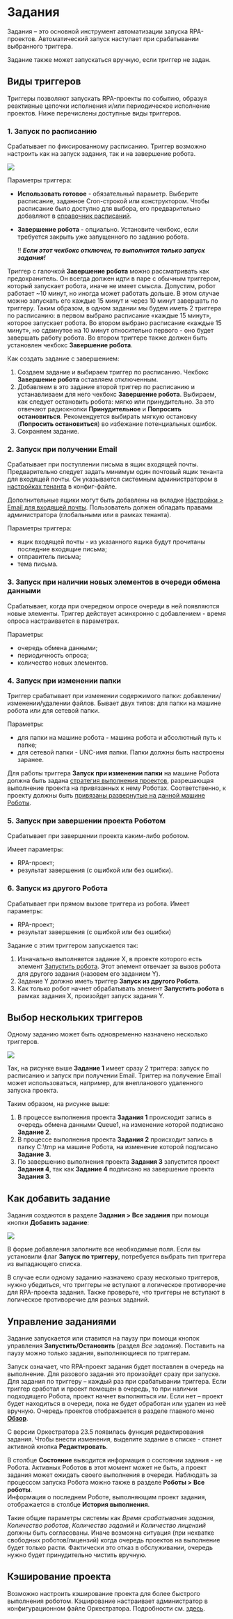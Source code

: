 # Задания

Задания – это основной инструмент автоматизации запуска RPA-проектов. Автоматический запуск наступает при срабатывании выбранного триггера.

Задание также может запускаться вручную, если триггер не задан.

## Виды триггеров

Триггеры позволяют запускать RPA-проекты по событию, образуя реактивные цепочки исполнения и/или периодическое исполнение проектов. Ниже перечислены доступные виды триггеров.

### 1. Запуск по расписанию
Срабатывает по фиксированному расписанию. Триггер возможно настроить как на запуск задания, так и на завершение робота.

![](<../../../.gitbook/assets/триггер по расписанию-2.png>)

Параметры триггера:
* **Использовать готовое** - обязательный параметр. Выберите расписание, заданное Cron-строкой или конструктором. Чтобы расписание было доступно для выбора, его предварительно добавляют в [справочник расписаний](https://docs.primo-rpa.ru/primo-rpa/orchestrator/basics/tasks/schedules).
* **Завершение робота** - опциально. Установите чекбокс, если требуется закрыть уже запущенного по заданию робота.

  :bangbang: ***Если этот чекбокс отключен, то выполнится только запуск задания!***

Триггер с галочкой **Завершение робота** можно рассматривать как предохранитель. Он всегда должен идти в паре с обычным триггером, который запускает робота, иначе не имеет смысла. Допустим, робот работает ~10 минут, но иногда может работать дольше. В этом случае можно запускать его каждые 15 минут и через 10 минут завершать по триггеру. Таким образом, в одном задании мы будем иметь 2 триггера по расписанию: в первом выбрано расписание «каждые 15 минут», которое запускает робота. Во втором выбрано расписание «каждые 15 минут», но сдвинутое на 10 минут относительно первого - оно будет завершать работу робота. Во втором триггере также должен быть установлен чекбокс **Завершение робота**.

Как создать задание с завершением:

1. Создаем задание и выбираем триггер по расписанию. Чекбокс **Завершение робота** оставляем отключенным.
2. Добавляем в это задание второй триггер по расписанию и устанавливаем для него чекбокс **Завершение робота**. Выбираем, как следует остановить робота: мягко или принудительно. За это отвечают радиокнопки **Принудительное** и **Попросить остановиться**. Рекомендуется выбирать мягкую остановку (**Попросить остановиться**) во избежание потенциальных ошибок.
4. Сохраняем задание.
  
### 2. Запуск при получении Email
Срабатывает при поступлении письма в ящик входящей почты. Предварительно следует задать минимум один почтовый ящик тенанта для входящей почты. Он указывается системным администратором в [настройках тенанта](https://docs.primo-rpa.ru/primo-rpa/orchestrator/deployment/tenants) в конфиг-файле. 

Дополнительные ящики могут быть добавлены на вкладке [Настройки > Email для входящей почты](https://docs.primo-rpa.ru/primo-rpa/orchestrator/settings/register-robot/email). Пользователь должен обладать правами администратора (глобальными или в рамках тенанта).

Параметры триггера:
* ящик входящей почты - из указанного ящика будут прочитаны последние входящие письма;
* отправитель письма;
* тема письма.

### 3. Запуск при наличии новых элементов в очереди обмена данными
Срабатывает, когда при очередном опросе очереди в ней появляются новые элементы. Триггер действует асинхронно с добавлением - время опроса настраивается в параметрах.

Параметры:
* очередь обмена данными;
* периодичность опроса;
* количество новых элементов.

### 4. Запуск при изменении папки 
Триггер срабатывает при изменении содержимого папки: добавлении/изменении/удалении файлов. Бывает двух типов: для папки на машине робота или для сетевой папки.

Параметры:
* для папки на машине робота - машина робота и абсолютный путь к папке;
* для сетевой папки - UNC-имя папки. Папки должны быть настроены заранее.

Для работы триггера **Запуск при изменении папки** на машине Робота должна быть задана [стратегия выполнения проектов](https://docs.primo-rpa.ru/primo-rpa/orchestrator/settings/projects-queue), разрешающая выполнение проекта на привязанных к нему Роботах. Соответственно, к проекту должны быть [привязаны развернутые на данной машине Роботы](https://docs.primo-rpa.ru/primo-rpa/orchestrator/basics/assign-task). 

### 5. Запуск при завершении проекта Роботом
Срабатывает при завершении проекта каким-либо роботом.
  
Имеет параметры:
* RPA-проект;
* результат завершения (с ошибкой или без ошибки).

### 6. Запуск из другого Робота
Срабатывает при прямом вызове триггера из робота. Имеет параметры:
* RPA-проект;
* результат завершения (с ошибкой или без ошибки)

Задание с этим триггером запускается так: 
1. Изначально выполняется задание X, в проекте которого есть элемент [Запустить робота](https://docs.primo-rpa.ru/g_elements/el_basic/els_orch/els_process/invokerobot). Этот элемент отвечает за вызов робота для другого задания (назовем его заданием Y).
2. Задание Y должно иметь триггер **Запуск из другого Робота**.
3. Как только робот начнет обрабатывать элемент **Запустить робота** в рамках задания X, произойдет запуск задания Y.
  

## Выбор нескольких триггеров

Одному заданию может быть одновременно назначено несколько триггеров.

![](<../../../.gitbook/assets/Триггеры.png>)

Так, на рисунке выше **Задание 1** имеет сразу 2 триггера: запуск по расписанию и запуск при получении Email. Триггер на получение Email может использоваться, например, для внепланового удаленного запуска проекта.

Таким образом, на рисунке выше:
1. В процессе выполнения проекта **Задания 1** происходит запись в очередь обмена данными Queue1, на изменение которой подписано **Задание 2**.
2. В процессе выполнения проекта **Задания 2** происходит запись в папку C:\tmp на машине Робота, на изменение которой подписано **Задание 3**.
3. По завершению выполнения проекта **Задания 3** запустится проект **Задания 4**, так как **Задание 4** подписано на завершение проекта **Задания 3**.

## Как добавить задание

Задания создаются в разделе **Задания > Все задания** при помощи кнопки **Добавить задание**:

![](<../../../.gitbook/assets/0 (13)>)

В форме добавления заполните все необходимые поля. Если вы установили флаг **Запуск по триггеру**, потребуется выбрать тип триггера из выпадающего списка.

В случае если одному заданию назначено сразу несколько триггеров, нужно убедиться, что триггеры не вступают в логическое противоречие для RPA-проекта задания. Также проверьте, что триггеры не вступают в логическое противоречие для разных заданий.

## Управление заданиями

Задание запускается или ставится на паузу при помощи кнопок управления **Запустить/Остановить** (раздел *Все задания*). Поставить на паузу можно только задания, выполняющиеся по триггерам.

Запуск означает, что RPA-проект задания будет поставлен в очередь на выполнение. Для разового задания это произойдет сразу при запуске. Для задания по триггеру – каждый раз при срабатывании триггера. Если триггер сработал и проект помещен в очередь, то при наличии подходящего Робота, проект начнет выполняться им. Если нет – проект будет находиться в очереди, пока не будет обработан или удален из неё вручную. Очередь проектов отображается в разделе главного меню [**Обзор**](https://docs.primo-rpa.ru/primo-rpa/orchestrator/monitoring/dashboard).

С версии Оркестратора 23.5 появилась функция редактирования задания. Чтобы внести изменения, выделите задание в списке - станет активной кнопка **Редактировать**.

В столбце **Состояние** выводится информация о состоянии задания - не Робота. Активных Роботов в этот момент может не быть, а проект задания может ожидать своего выполнения в очереди. Наблюдать за процессом запуска Робота можно также в разделе **Роботы > Все роботы**.\
Информация о последнем Роботе, выполняющим проект задания, отображается в столбце **История выполнения**. 

Такие общие параметры системы как *Время срабатывания задания*, *Количество роботов*, *Количество заданий* и *Количество лицензий* должны быть согласованы. Иначе возможна ситуация (при нехватке свободных роботов/лицензий) когда очередь проектов на выполнение будет только расти. Фактически это отказ в обслуживании, очередь нужно будет принудительно чистить вручную.

## Кэширование проекта

Возможно настроить кэширование проекта для более быстрого выполнения роботом. Кэширование настраивает администратор в конфигурационном файле Оркестратора. Подробности см. [здесь](https://docs.primo-rpa.ru/primo-rpa/orchestrator/deployment/fine-tuning/project-caching).
